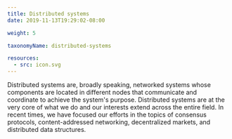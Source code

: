 ```yaml
---
title: Distributed systems
date: 2019-11-13T19:29:02-08:00

weight: 5

taxonomyName: distributed-systems

resources:
  - src: icon.svg
---
```

Distributed systems are, broadly speaking, networked systems whose components are located in different nodes that communicate and coordinate to achieve the system's purpose. Distributed systems are at the very core of what we do and our interests extend across the entire field. In recent times, we have focused our efforts in the topics of consensus protocols, content-addressed networking, decentralized markets, and distributed data structures.
